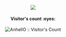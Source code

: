 
<p align="center">
  <a href="https://github.com/DenverCoder1/readme-typing-svg"><img src="https://readme-typing-svg.herokuapp.com?font=Time+New+Roman&color=cyan&size=25&center=true&vCenter=true&width=600&height=100&lines=Hi+I'm+Jean+Carlos;+Software+Developer+Jr,;"></a>
</p>
<h4 align="center">Visitor's count :eyes:</h4>
<p align="center"><img src="https://profile-counter.glitch.me/{JeancarlosFR}/count.svg" alt="AnhellO :: Visitor's Count" /></p>
